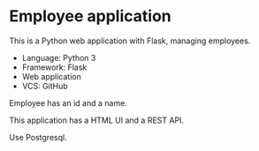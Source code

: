 # Employee application

This is a Python web application with Flask, managing employees.

* Language: Python 3
* Framework: Flask
* Web application
* VCS: GitHub

Employee has an id and a name.

This application has a HTML UI and a REST API.

Use Postgresql.
